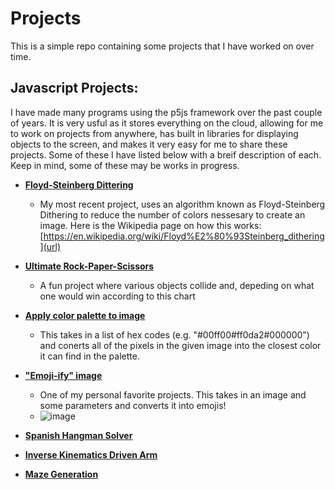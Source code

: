 # **Projects**
This is a simple repo containing some projects that I have worked on over time.

## **Javascript Projects:**
  I have made many programs using the p5js framework over the past couple of years. It is very usful as it stores everything on the cloud, allowing for me to work on projects from anywhere, has built in libraries for displaying objects to the screen, and makes it very easy for me to share these projects.
  Some of these I have listed below with a breif description of each. Keep in mind, some of these may be works in progress.

- **[Floyd-Steinberg Dittering](https://editor.p5js.org/brendandesrosiers26/full/amOFDveVF)**
  - My most recent project, uses an algorithm known as Floyd-Steinberg Dithering to reduce the number of colors nessesary to create an image. Here is the Wikipedia page on how this works: [https://en.wikipedia.org/wiki/Floyd%E2%80%93Steinberg_dithering](url)
  
- **[Ultimate Rock-Paper-Scissors](https://editor.p5js.org/brendandesrosiers26/full/P5iHhysxI)**
  - A fun project where various objects collide and, depeding on what one would win according to this chart

- **[Apply color palette to image](https://editor.p5js.org/brendandesrosiers26/full/SNX2U-s9U)**
  - This takes in a list of hex codes (e.g. "#00ff00#ff0da2#000000") and conerts all of the pixels in the given image into the closest color it can find in the palette.
- **["Emoji-ify" image](https://editor.p5js.org/brendandesrosiers26/full/6OdDkTztR)**
  - One of my personal favorite projects. This takes in an image and some parameters and converts it into emojis!
  - ![image](https://github.com/H0wdyW0R1D/Projects/assets/120529450/ce15e3fd-6e91-4ffc-a885-70a16dd76f0e)
- **[Spanish Hangman Solver](https://editor.p5js.org/brendandesrosiers26/full/RQmDcPjd2)**
- **[Inverse Kinematics Driven Arm](https://editor.p5js.org/brendandesrosiers26/full/RLcySo2Rq)**
- **[Maze Generation](https://editor.p5js.org/brendandesrosiers26/full/0fSy73ojM)**
